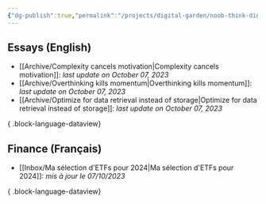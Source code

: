 ```yaml
---
{"dg-publish":true,"permalink":"/projects/digital-garden/noob-think-digital-garden-home/","tags":["gardenEntry"],"updated":"2023-10-07T17:48:31.702+02:00"}
---
```


## Essays (English)

- [[Archive/Complexity cancels motivation\|Complexity cancels motivation]]:  *last update on October 07, 2023*
- [[Archive/Overthinking kills momentum\|Overthinking kills momentum]]:  *last update on October 07, 2023*
- [[Archive/Optimize for data retrieval instead of storage\|Optimize for data retrieval instead of storage]]:  *last update on October 07, 2023*

{ .block-language-dataview}
## Finance (Français) 
- [[Inbox/Ma sélection d'ETFs pour 2024\|Ma sélection d'ETFs pour 2024]]:  *mis à jour le 07/10/2023*

{ .block-language-dataview}